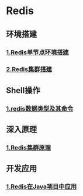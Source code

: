 # Redis

## 环境搭建
### [1.Redis单节点环境搭建](Redis单节点环境搭建,md)
### [2.Redis集群搭建](Redis集群搭建.md)

## Shell操作
### [1.redis数据类型及其命令](redis数据类型及其命令.md)

## 深入原理
### [1.Redis集群原理](Redis集群原理.md)

## 开发应用

### [1.Redis在Java项目中应用](Redis在Java项目中应用.md)
